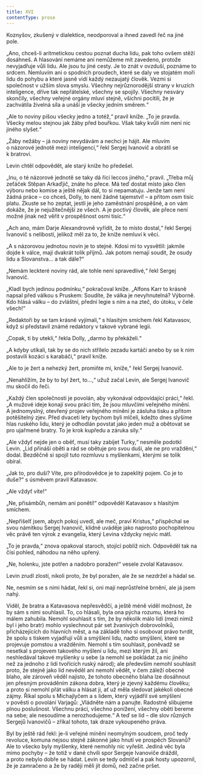 ```yaml
---
title: XVI
contentType: prose
---
```


<section>

Koznyšov, zkušený v dialektice, neodporoval a ihned zavedl řeč na jiné pole.

„Ano, chceš-li aritmetickou cestou poznat ducha lidu, pak toho ovšem stěží dosáhneš. A hlasování nemáme ani nemůžeme mít zavedeno, protože nevyjadřuje vůli lidu. Ale jsou tu jiné cesty. Je to znát v ovzduší, poznáme to srdcem. Nemluvím ani o spodních proudech, které se daly ve stojatém moři lidu do pohybu a které jasně vidí každý nezaujatý člověk. Vezmi si společnost v užším slova smyslu. Všechny nejrůznorodější strany v kruzích inteligence, dříve tak nepřátelské, všechny se spojily. Všechny nesváry skončily, všechny veřejné orgány mluví stejně, všichni pocítili, že je zachvátila živelná síla a unáší je všecky jedním směrem.“

„Ale to noviny píšou všecky jedno a totéž,“ pravil kníže. „To je pravda. Všecky melou stejnou jak žáby před bouřkou. Však taky kvůli nim není nic jiného slyšet.“

„Žáby nežáby – já noviny nevydávám a nechci je hájit. Ale mluvím o názorové jednotě mezi inteligencí,“ řekl Sergej Ivanovič a obrátil se k bratrovi.

Levin chtěl odpovědět, ale starý kníže ho předešel.

„Inu, o té názorové jednotě se taky dá říci leccos jiného,“ pravil. „Třeba můj zeťáček Stěpan Arkaďjič, znáte ho přece. Má teď dostat místo jako člen výboru nebo komise a ještě nějak dál, to si nepamatuju. Jenže tam není žádná práce – co chceš, Dolly, to není žádné tajemství! – a přitom osm tisíc platu. Zkuste se ho zeptat, jestli je jeho zaměstnání prospěšné, a on vám dokáže, že je nejužitečnější ze všech. A je poctivý člověk, ale přece není možné jinak než věřit v prospěšnost osmi tisíc.“

„Ach ano, mám Darje Alexandrovně vyřídit, že to místo dostal,“ řekl Sergej Ivanovič s nelibostí, jelikož měl za to, že kníže nemluví k věci.

„A s názorovou jednotou novin je to stejné. Kdosi mi to vysvětlil: jakmile dojde k válce, mají dvakrát tolik příjmů. Jak potom nemají soudit, že osudy lidu a Slovanstva… a tak dále?“

„Nemám leckteré noviny rád, ale tohle není spravedlivé,“ řekl Sergej Ivanovič.

„Kladl bych jedinou podmínku,“ pokračoval kníže. „Alfons Karr to krásně napsal před válkou s Pruskem: Soudíte, že válka je nevyhnutelná? Výborně. Kdo hlásá válku – do zvláštní, přední legie s ním a na zteč, do útoku, v čele všech!“

„Redaktoři by se tam krásně vyjímali,“ s hlasitým smíchem řekl Katavasov, když si představil známé redaktory v takové vybrané legii.

„Copak, ti by utekli,“ řekla Dolly, „darmo by překáželi.“

„A kdyby utíkali, tak by se do nich střílelo zezadu kartáči anebo by se k nim postavili kozáci s karabáči,“ pravil kníže.

„Ale to je žert a nehezký žert, promiňte mi, kníže,“ řekl Sergej Ivanovič.

„Nenahlížím, že by to byl žert, to…,“ užuž začal Levin, ale Sergej Ivanovič mu skočil do řeči.

„Každý člen společnosti je povolán, aby vykonával odpovídající práci,“ řekl. „A mužové ideje konají svou práci tím, že jsou mluvčími veřejného mínění. A jednomyslný, otevřený projev veřejného mínění je zásluha tisku a přitom potěšitelný zjev. Před dvaceti lety bychom byli mlčeli, kdežto dnes slyšíme hlas ruského lidu, který je odhodlán povstat jako jeden muž a obětovat se pro ujařmené bratry. To je krok kupředu a záruka síly.“

„Ale vždyť nejde jen o oběť, musí taky zabíjet Turky,“ nesměle podotkl Levin. „Lid přináší oběti a rád se obětuje pro svou duši, ale ne pro vraždění,“ dodal. Bezděčně si spojil tuto rozmluvu s myšlenkami, kterými se tolik obíral.

„Jak to, pro duši? Víte, pro přírodovědce je to zapeklitý pojem. Co je to duše?“ s úsměvem pravil Katavasov.

„Ale vždyť víte!“

„Ne, přisámbůh, nemám ani ponětí!“ odpověděl Katavasov s hlasitým smíchem.

„Nepřišelť jsem, abych pokoj uvedl, ale meč, praví Kristus,“ přispěchal se svou námitkou Sergej Ivanovič, klidně uváděje jako naprosto pochopitelnou věc právě ten výrok z evangelia, který Levina vždycky nejvíc mátl.

„To je pravda,“ znova opakoval staroch, stojící poblíž nich. Odpověděl tak na čísi pohled, náhodou na něho upřený.

„Ne, holenku, jste potřen a nadobro poražen!“ vesele zvolal Katavasov.

Levin zrudl zlostí, nikoli proto, že byl poražen, ale že se nezdržel a hádal se.

Ne, nesmím se s nimi hádat, řekl si, oni mají neprůstřelné brnění, ale já jsem nahý.

Viděl, že bratra a Katavasova nepřesvědčí, a ještě méně viděl možnost, že by sám s nimi souhlasil. To, co hlásali, byla ona pýcha rozumu, která ho málem zahubila. Nemohl souhlasit s tím, že by několik málo lidí (mezi nimiž byl i jeho bratr) mohlo vyslechnout pár set žvanivých dobrovolníků, přicházejících do hlavních měst, a na základě toho si osobovat právo tvrdit, že spolu s tiskem vyjadřují vůli a smýšlení lidu, nadto smýšlení, které se projevuje pomstou a vražděním. Nemohl s tím souhlasit, poněvadž se nesetkal s projevem takového myšlení u lidu, mezi kterým žil, ani neshledával takové myšlenky u sebe (a nemohl se pokládat za nic jiného než za jednoho z lidí tvořících ruský národ); ale především nemohl souhlasit proto, že stejně jako lid nevěděl ani nemohl vědět, v čem záleží obecné blaho, ale zároveň věděl najisto, že tohoto obecného blaha lze dosáhnout jen přesným prováděním zákona dobra, který je zjevný každému člověku; a proto si nemohl přát válku a hlásat ji, ať už měla sledovat jakékoli obecné zájmy. Říkal spolu s Michajlyčem a s lidem, který vyjádřil své smýšlení v pověsti o povolání Varjagů: „Vládněte nám a panujte. Radostně slibujeme plnou poslušnost. Všechnu práci, všechno ponížení, všechny oběti bereme na sebe; ale nesoudíme a nerozhodujeme.“ A teď se lid – dle slov různých Sergejů Ivanovičů – zříkal tohoto, tak draze vykoupeného práva.

Byl by ještě rád řekl: je-li veřejné mínění neomylným soudcem, proč tedy revoluce, komuna nejsou stejně zákonné jako hnutí ve prospěch Slovanů? Ale to všecko byly myšlenky, které nemohly nic vyřešit. Jediná věc byla mimo pochyby – že totiž v dané chvíli spor Sergeje Ivanoviče dráždil, a proto nebylo dobře se hádat. Levin se tedy odmlčel a pak hosty upozornil, že je zamračeno a že by raději měli jít domů, než začne pršet.

</section>
